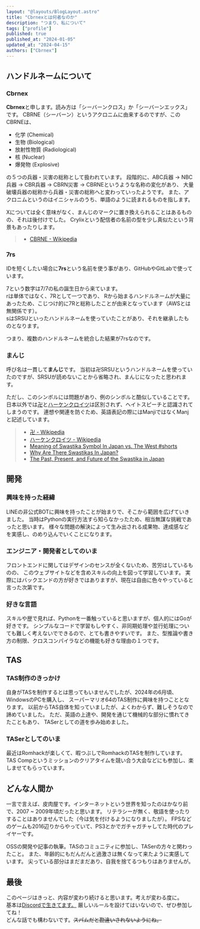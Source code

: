 ```yaml
---
layout: "@layouts/BlogLayout.astro"
title: "Cbrnexとは何者なのか"
description: "つまり、私について"
tags: ["profile"]
published: true
published_at: "2024-01-05"
updated_at: "2024-04-15"
authors: ["Cbrnex"]
---
```


[manji]: https://ja.wikipedia.org/wiki/%E5%8D%8D
[hakenkreuz]: https://ja.wikipedia.org/wiki/%E3%83%8F%E3%83%BC%E3%82%B1%E3%83%B3%E3%82%AF%E3%83%AD%E3%82%A4%E3%83%84

## ハンドルネームについて  

### Cbrnex  

  **Cbrnex**と申します。読み方は「シーバーンクロス」か「シーバーンエックス」です。
  CBRNE（シーバーン）というアクロニムに由来するのですが、このCBRNEは、  

<!--  -->
- 化学 (Chemical)
- 生物 (Biological)
- 放射性物質 (Radiological)
- 核 (Nuclear)
- 爆発物 (Explosive)
<!--  -->

  の５つの兵器・災害の総称として扱われています。
  段階的に、ABC兵器 → NBC兵器 → CBR兵器 → CBRN災害 → CBRNEというような名称の変化があり、
  大量破壊兵器の総称から兵器・災害の総称へと変わっていったようです。
  また、アクロニムというのはイニシャルのうち、単語のように読まれるものを指します。  

  Xについては全く意味がなく、まんじのマークに置き換えられることはあるものの、それは後付けでした。
  Crylixという配信者の名前の型を少し真似たという背景もあったりします。  

  > - [CBRNE - Wikipedia](https://ja.wikipedia.org/wiki/CBRNE)

### 7rs  

  IDを短くしたい場合に**7rs**という名前を使う事があり、GitHubやGitLabで使っています。  

  7という数字は7/7の私の誕生日から来ています。  
  rは単体ではなく、7Rとして一つであり、
  Rから始まるハンドルネームが大量にあったため、こじつけ的に7Rと総称したことが由来となっています（AWSとは無関係です）。  
  sはSRSUといったハンドルネームを使っていたことがあり、それを継承したものとなります。  

  つまり、複数のハンドルネームを統合した結果が7rsなのです。  

### まんじ  

  呼び名は一貫して**まんじ**です。
  当初は卍SRSUというハンドルネームを使っていたのですが、SRSUが読めないことから省略され、まんじになったと思われます。  

  ただし、このシンボルには問題があり、例のシンボルと酷似していることです。
  日本以外では[卍][manji]と[ハーケンクロイツ][hakenkreuz]は区別されず、ヘイトスピーチと認識されてしまうのです。
  連想や関連を防ぐため、英語表記の際にはManjiではなくManjと記述しています。  

  > - [卍 - Wikipedia][manji]
  > - [ハーケンクロイツ - Wikipedia][hakenkreuz]
  > - [Meaning of Swastika Symbol In Japan vs. The West #shorts](https://youtu.be/Di4pA8-gBY0)
  > - [Why Are There Swastikas In Japan?](https://www.tofugu.com/japan/japanese-swastika/)
  > - [The Past, Present, and Future of the Swastika in Japan](https://www.asianstudies.org/publications/eaa/archives/the-past-present-and-future-of-the-swastika-in-japan/)

## 開発  

### 興味を持った経緯  

  LINEの非公式BOTに興味を持ったことが始まりで、そこから範囲を広げていきました。
  当時はPythonの実行方法すら知らなかったため、相当無謀な挑戦であったと思います。
  様々な問題の解決によって生み出される成果物、達成感などを実感し、のめり込んでいくことになります。  

### エンジニア・開発者としてのいま  

  フロントエンドに関してはデザインのセンスが全くないため、苦労はしているものの、
  このウェブサイトなどを含めスキルの向上を図って学習しています。
  実際にはバックエンドの方が好きではありますが、現在は自由に色々やっていると言った次第です。  

### 好きな言語  

  スキルや歴で見れば、Pythonを一番触っていると思いますが、個人的にはGoが好きです。
  シンプルなコードで学習もしやすく、非同期処理や並行処理についても難しく考えないでできるので、とても書きやすいです。
  また、型推論や書き方の制限、クロスコンパイラなどの機能も好きな理由の１つです。  

## TAS  

### TAS制作のきっかけ  

  自身がTASを制作するとは思ってもいませんでしたが、2024年の6月頃、WindowsのPCを購入し、
  スーパーマリオ64のTAS制作に興味を持つこととなります。
  以前からTAS自体を知っていましたが、よくわからず、難しそうなので諦めていました。
  ただ、英語の上達や、開発を通じて機械的な部分に慣れてきたこともあり、
  TASerとしての道を歩み始めました。  

### TASerとしてのいま  

  最近はRomhackが楽しくて、暇つぶしでRomhackのTASを制作しています。
  TAS Compというミッションのクリアタイムを競い合う大会などにも参加し、楽しませてもらっています。  

## どんな人間か  

  一言で言えば、皮肉屋です。インターネットという世界を知ったのはかなり前で、2007 ~ 2009年頃だったと思います。
  リテラシーが無く、敬語を使ったりすることはありませんでした（今は気を付けるようになりましたが）。
  FPSなどのゲームも2016辺りからやっていて、PS3とかでガチャガチャしてた時代のプレイヤーです。  

  OSSの開発や記事の執筆。TASのコミュニティに参加し、TASerの方々と関わったこと。
  また、年齢的にもだんだんと過激さは無くなって来たように実感しています。
  尖っている部分はまだまだあり、自我を捨てるつもりはありませんが。  

## 最後  

  このページはきっと、内容が変わり続けると思います。考えが変わる度に。  
  基本は[Discordで生きてます。](https://7rs.dev/d)
  厳しいルールを設けてはいないので、ぜひ参加してね！  
  どんな話でも構わないです。~~スパムだと勘違いされないようにね。~~  
